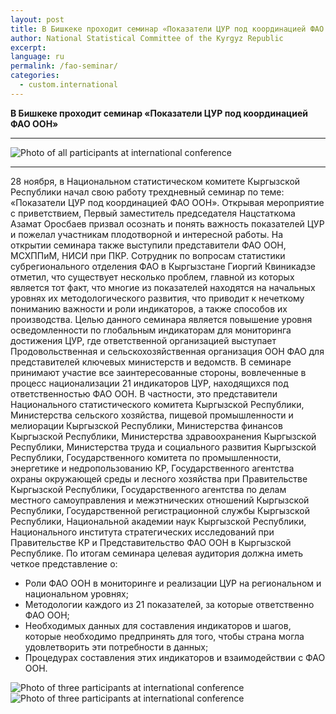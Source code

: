 ```yaml
---
layout: post
title: В Бишкеке проходит семинар «Показатели ЦУР под координацией ФАО ООН»
author: National Statistical Committee of the Kyrgyz Republic
excerpt:
language: ru
permalink: /fao-seminar/
categories:
  - custom.international
---
```


**В Бишкеке проходит семинар «Показатели ЦУР под координацией ФАО ООН»**

***

<img src="{{ site.baseurl }}/news-images/dscn1.jpg" alt="Photo of all participants at international conference" align="center">

***

28 ноября, в Национальном статистическом комитете Кыргызской Республики начал свою работу трехдневный семинар по теме: «Показатели ЦУР под координацией ФАО ООН».
Открывая мероприятие с приветствием, Первый заместитель председателя Нацстаткома Азамат Оросбаев призвал осознать и понять важность показателей ЦУР и пожелал участникам плодотворной и интересной работы. 
На открытии семинара также выступили представители ФАО ООН, МСХППиМ, НИСИ при ПКР.
Сотрудник по вопросам статистики субрегионального отделения ФАО в Кыргызстане Гиоргий Квиникадзе отметил, что существует несколько проблем, главной из которых является тот факт, что многие из показателей находятся на начальных уровнях их методологического развития, что приводит к нечеткому пониманию важности и роли индикаторов, а также способов их производства.
Целью данного семинара является повышение уровня осведомленности по глобальным индикаторам для мониторинга достижения ЦУР, где ответственной организацией выступает Продовольственная и сельскохозяйственная организация ООН ФАО для представителей ключевых министерств и ведомств.
В семинаре принимают участие все заинтересованные  стороны, вовлеченные в процесс национализации 21 индикаторов ЦУР, находящихся под ответственностью ФАО ООН. В частности, это представители Национального статистического комитета Кыргызской Республики, Министерства сельского хозяйства, пищевой промышленности и мелиорации Кыргызской Республики, Министерства финансов Кыргызской Республики, Министерства здравоохранения Кыргызской Республики, Министерства труда и социального развития Кыргызской Республики, Государственного комитета по промышленности, энергетике и недропользованию КР, Государственного агентства охраны окружающей среды и лесного хозяйства при Правительстве Кыргызской Республики, Государственного агентства по делам местного самоуправления и межэтнических отношений Кыргызской Республики, Государственной регистрационной службы Кыргызской Республики, Национальной академии наук Кыргызской Республики, Национального института стратегических исследований при Правительстве КР и Представительство ФАО ООН в Кыргызской Республике.
По итогам семинара целевая аудитория должна иметь четкое представление о:
- Роли ФАО ООН в мониторинге и реализации ЦУР на региональном и национальном уровнях;
- Методологии каждого из 21 показателей, за которые ответственно ФАО ООН;
- Необходимых данных для составления индикаторов и шагов, которые необходимо предпринять для того, чтобы страна могла удовлетворить эти потребности в данных;
- Процедурах составления этих индикаторов и взаимодействии с ФАО ООН.

<img src="{{ site.baseurl }}/news-images/dscn2.jpg" alt="Photo of three participants at international conference" align="left">

<img src="{{ site.baseurl }}/news-images/dscn3.jpg" alt="Photo of three participants at international conference" align="left">
